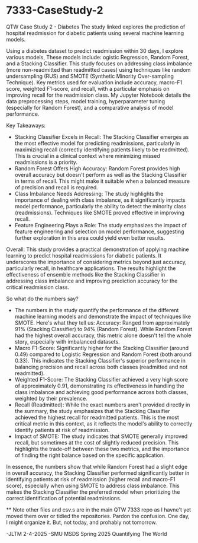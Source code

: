 # 7333-CaseStudy-2
QTW Case Study 2 - Diabetes 
The study linked explores the prediction of hospital readmission for diabetic patients using several machine learning models. 



Using a diabetes dataset to predict readmission within 30 days, I explore various models,  These models include: ogistic Regression, Random Forest, and a Stacking Classifier. This study focuses on addressing class imbalance (more non-readmitted than readmitted cases) using techniques like random undersampling (RUS) and SMOTE (Synthetic Minority Over-sampling Technique).  Key metrics used for evaluation include accuracy, macro-F1 score, weighted F1-score, and recall, with a particular emphasis on improving recall for the readmission class. My Jupyter Notebook details the data preprocessing steps, model training, hyperparameter tuning (especially for Random Forest), and a comparative analysis of model performance.

Key Takeaways:
- Stacking Classifier Excels in Recall: The Stacking Classifier emerges as the most effective model for predicting readmissions, particularly in maximizing recall (correctly identifying patients likely to be readmitted). This is crucial in a clinical context where minimizing missed readmissions is a priority.
- Random Forest Offers High Accuracy: Random Forest provides high overall accuracy but doesn't perform as well as the Stacking Classifier in terms of recall. This might make it suitable when a balanced measure of precision and recall is required.
- Class Imbalance Needs Addressing: The study highlights the importance of dealing with class imbalance, as it significantly impacts model performance, particularly the ability to detect the minority class (readmissions). Techniques like SMOTE proved effective in improving recall.
- Feature Engineering Plays a Role: The study emphasizes the impact of feature engineering and selection on model performance, suggesting further exploration in this area could yield even better results.

Overall:
This study provides a practical demonstration of applying machine learning to predict hospital readmissions for diabetic patients. It underscores the importance of considering metrics beyond just accuracy, particularly recall, in healthcare applications. The results highlight the effectiveness of ensemble methods like the Stacking Classifier in addressing class imbalance and improving prediction accuracy for the critical readmission class.


So what do the numbers say?
- The numbers in the study quantify the performance of the different machine learning models and demonstrate the impact of techniques like SMOTE. Here's what they tell us:
  Accuracy: Ranged from approximately 91% (Stacking Classifier) to 94% (Random Forest). While Random Forest had the highest overall accuracy, this metric alone doesn't tell the whole story, especially with imbalanced datasets.
- Macro F1-Score: Significantly higher for the Stacking Classifier (around 0.49) compared to Logistic Regression and Random Forest (both around 0.33). This indicates the Stacking Classifier's superior performance in balancing precision and recall across both classes (readmitted and not     readmitted).
- Weighted F1-Score: The Stacking Classifier achieved a very high score of approximately 0.91, demonstrating its effectiveness in handling the class imbalance and achieving good performance across both classes, weighted by their prevalence.
- Recall (Readmitted): While the exact numbers aren't provided directly in the summary, the study emphasizes that the Stacking Classifier achieved the highest recall for readmitted patients. This is the most critical metric in this context, as it reflects the model's ability to correctly identify patients at risk of readmission.
- Impact of SMOTE: The study indicates that SMOTE generally improved recall, but sometimes at the cost of slightly reduced precision. This highlights the trade-off between these two metrics, and the importance of finding the right balance based on the specific application.



In essence, the numbers show that while Random Forest had a slight edge in overall accuracy, the Stacking Classifier performed significantly better in identifying patients at risk of readmission (higher recall and macro-F1 score), especially when using SMOTE to address class imbalance. This makes the Stacking Classifier the preferred model when prioritizing the correct identification of potential readmissions.


** Note other files and csv.s are in the main  QTW 7333 repo as I havne't yet moved them over or tidied the repositories.  Pardon the confusion.  One day, I might organize it.  But, not today, and prohably not tomorrow.  

-JLTM  2-4-2025
-SMU MSDS Spring 2025 Quantifying The World
